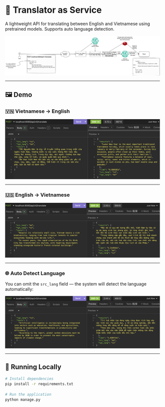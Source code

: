 # 🧠 Translator as Service

A lightweight API for translating between English and Vietnamese using pretrained models. Supports auto language detection.

![Translator as Service](images/translator-as-service.jpg)

---

## 🖼️ Demo

### 🇻🇳 Vietnamese → English
![Translate vietnamese texts to english texts](images/vi2en.png)

---

### 🇺🇸 English → Vietnamese
![Translate english texts to vietnamese](images/en2vi.png)

---

### 🌐 Auto Detect Language
You can omit the `src_lang` field — the system will detect the language automatically:

![Omit the src_lang](images/detect_lang.png)

---

## 🚀 Running Locally

```bash
# Install dependencies
pip install -r requirements.txt

# Run the application
python manage.py
